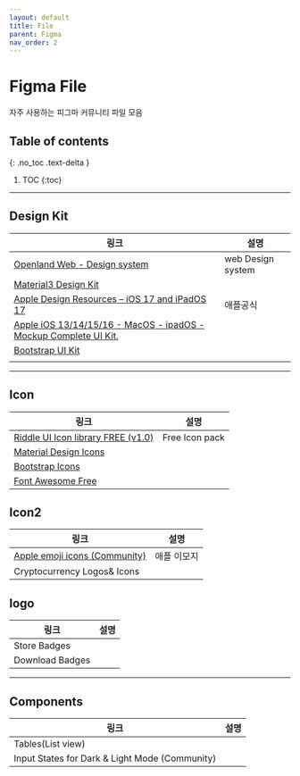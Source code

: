 ```yaml
---
layout: default
title: File
parent: Figma
nav_order: 2
---
```


# Figma File
자주 사용하는 피그마 커뮤니티 파일 모음

## Table of contents
{: .no_toc .text-delta }

1. TOC
{:toc}


---
## Design Kit

|링크|설명|
|--|--|
|[Openland Web - Design system](https://www.figma.com/community/file/1043155661476968345)|web Design system|
|[Material3 Design Kit](https://www.figma.com/community/file/1035203688168086460)||
|[Apple Design Resources – iOS 17 and iPadOS 17](https://www.figma.com/community/file/1248375255495415511)|애플공식|
|[Apple iOS 13/14/15/16 - MacOS - ipadOS - Mockup Complete UI Kit.](https://www.figma.com/community/file/1129042711905918112)||
|[Bootstrap UI Kit](https://www.figma.com/community/file/876022745968684318)||
|||


---

## Icon

|링크|설명|
|--|--|
|[Riddle UI Icon library FREE (v1.0)](https://www.figma.com/community/file/1225846854031994714)|Free Icon pack|
|[Material Design Icons](https://www.figma.com/community/file/1018004203735657159)||
|[Bootstrap Icons](https://www.figma.com/community/file/1172931415891390979)||
|[Font Awesome Free](https://www.figma.com/community/file/836278983960849574)||



## Icon2

|링크|설명|
|--|--|
|[Apple emoji icons (Community)](https://www.figma.com/community/file/1005122464237232101)|애플 이모지|
|Cryptocurrency Logos& Icons||


## logo

|링크|설명|
|--|--|
|Store Badges||
|Download Badges||

---

## Components

|링크|설명|
|--|--|
|Tables(List view)||
|Input States for Dark & Light Mode (Community)||
